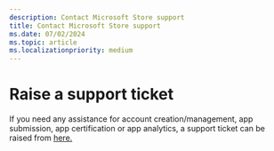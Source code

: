```yaml
---
description: Contact Microsoft Store support
title: Contact Microsoft Store support
ms.date: 07/02/2024
ms.topic: article
ms.localizationpriority: medium
---
```


# Raise a support ticket

If you need any assistance for account creation/management, app submission, app certification or app analytics, a support ticket can be raised from [here.](https://aka.ms/windowsdevelopersupport)

